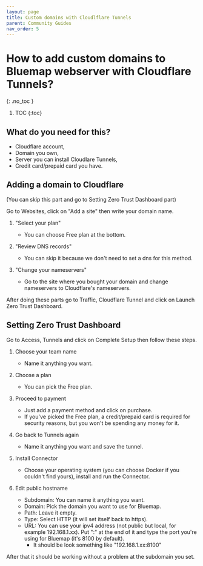 ```yaml
---
layout: page
title: Custom domains with Cloudlflare Tunnels
parent: Community Guides
nav_order: 5
---
```


# How to add custom domains to Bluemap webserver with Cloudflare Tunnels?
{: .no_toc }

1. TOC
{:toc}

## What do you need for this?

- Cloudflare account,
- Domain you own,
- Server you can install Cloudlare Tunnels,
- Credit card/prepaid card you have.

## Adding a domain to Cloudflare

(You can skip this part and go to Setting Zero Trust Dashboard part)

Go to Websites, click on "Add a site" then write your domain name.

1. "Select your plan"
    - You can choose Free plan at the bottom.
    
2. "Review DNS records"
    - You can skip it because we don't need to set a dns for this method.
    
3. "Change your nameservers"
    - Go to the site where you bought your domain and change nameservers to Cloudflare's nameservers.

After doing these parts go to Traffic, Cloudflare Tunnel and click on Launch Zero Trust Dashboard.

## Setting Zero Trust Dashboard 

Go to Access, Tunnels and click on Complete Setup then follow these steps.

1. Choose your team name
    - Name it anything you want.
  
2. Choose a plan
   - You can pick the Free plan.

3. Proceed to payment
   - Just add a payment method and click on purchase.
   - If you've picked the Free plan, a credit/prepaid card is required for security reasons, but you won't be spending any money for it.

4. Go back to Tunnels again
   - Name it anything you want and save the tunnel.
    
5. Install Connector
   - Choose your operating system (you can choose Docker if you couldn't find yours), install and run the Connector.

6. Edit public hostname
   - Subdomain: You can name it anything you want.
   - Domain: Pick the domain you want to use for Bluemap.
   - Path: Leave it empty.
   - Type: Select HTTP (it will set itself back to https).
   - URL: You can use your ipv4 address (not public but local, for example 192.168.1.xx). Put ":" at the end of it and type the port you're using for Bluemap (it's 8100 by default).
     - It should be look something like "192.168.1.xx:8100"

After that it should be working without a problem at the subdomain you set.
